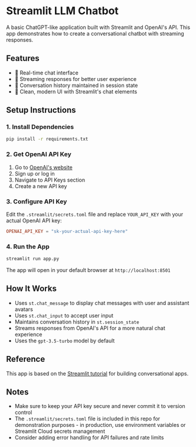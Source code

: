 # Streamlit LLM Chatbot

A basic ChatGPT-like application built with Streamlit and OpenAI's API. This app demonstrates how to create a conversational chatbot with streaming responses.

## Features

- 🤖 Real-time chat interface
- 💬 Streaming responses for better user experience
- 🧠 Conversation history maintained in session state
- 🎨 Clean, modern UI with Streamlit's chat elements

## Setup Instructions

### 1. Install Dependencies

```bash
pip install -r requirements.txt
```

### 2. Get OpenAI API Key

1. Go to [OpenAI's website](https://platform.openai.com/)
2. Sign up or log in
3. Navigate to API Keys section
4. Create a new API key

### 3. Configure API Key

Edit the `.streamlit/secrets.toml` file and replace `YOUR_API_KEY` with your actual OpenAI API key:

```toml
OPENAI_API_KEY = "sk-your-actual-api-key-here"
```

### 4. Run the App

```bash
streamlit run app.py
```

The app will open in your default browser at `http://localhost:8501`

## How It Works

- Uses `st.chat_message` to display chat messages with user and assistant avatars
- Uses `st.chat_input` to accept user input
- Maintains conversation history in `st.session_state`
- Streams responses from OpenAI's API for a more natural chat experience
- Uses the `gpt-3.5-turbo` model by default

## Reference

This app is based on the [Streamlit tutorial](https://docs.streamlit.io/develop/tutorials/chat-and-llm-apps/build-conversational-apps) for building conversational apps.

## Notes

- Make sure to keep your API key secure and never commit it to version control
- The `.streamlit/secrets.toml` file is included in this repo for demonstration purposes - in production, use environment variables or Streamlit Cloud secrets management
- Consider adding error handling for API failures and rate limits
